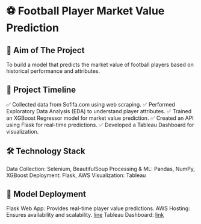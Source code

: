 # ⚽ Football Player Market Value Prediction

## 📌 Aim of The Project
To build a model that predicts the market value of football players based on historical performance and attributes.

## 📅 Project Timeline
✅ Collected data from Sofifa.com using web scraping.
✅ Performed Exploratory Data Analysis (EDA) to understand player attributes.
✅ Trained an XGBoost Regressor model for market value prediction.
✅ Created an API using Flask for real-time predictions.
✅ Developed a Tableau Dashboard for visualization.

## 🛠️ Technology Stack
Data Collection: Selenium, BeautifulSoup
Processing & ML: Pandas, NumPy, XGBoost
Deployment: Flask, AWS
Visualization: Tableau
## 🚀 Model Deployment
Flask Web App: Provides real-time player value predictions.
AWS Hosting: Ensures availability and scalability. [line](http://13.201.4.151/)
Tableau Dashboard: [link](https://public.tableau.com/app/profile/ayush.ambhore/viz/FootballPlayerStats_17388499782170/FIFADashboard)
